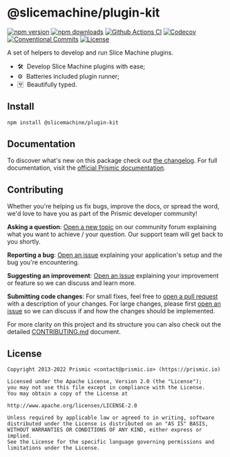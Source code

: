 # @slicemachine/plugin-kit

[![npm version][npm-version-src]][npm-version-href]
[![npm downloads][npm-downloads-src]][npm-downloads-href]
[![Github Actions CI][github-actions-ci-src]][github-actions-ci-href]
[![Codecov][codecov-src]][codecov-href]
[![Conventional Commits][conventional-commits-src]][conventional-commits-href]
[![License][license-src]][license-href]

<!-- TODO: Replacing link to Prismic with [Prismic][prismic] is useful here -->

A set of helpers to develop and run Slice Machine plugins.

<!--

TODO: Create a small list of package features:

- 🤔 &nbsp;A useful feature;
- 🥴 &nbsp;Another useful feature;
- 🙃 &nbsp;A final useful feature.

Non-breaking space: &nbsp; are here on purpose to fix emoji rendering on certain systems.

-->
- 🛠 &nbsp;Develop Slice Machine plugins with ease;
- ⚙ &nbsp;Batteries included plugin runner;
- 🈂 &nbsp;Beautifully typed.

## Install

```bash
npm install @slicemachine/plugin-kit
```

## Documentation

To discover what's new on this package check out [the changelog][changelog]. For full documentation, visit the [official Prismic documentation][prismic-docs].

## Contributing

Whether you're helping us fix bugs, improve the docs, or spread the word, we'd love to have you as part of the Prismic developer community!

**Asking a question**: [Open a new topic][forum-question] on our community forum explaining what you want to achieve / your question. Our support team will get back to you shortly.

**Reporting a bug**: [Open an issue][repo-bug-report] explaining your application's setup and the bug you're encountering.

**Suggesting an improvement**: [Open an issue][repo-feature-request] explaining your improvement or feature so we can discuss and learn more.

**Submitting code changes**: For small fixes, feel free to [open a pull request][repo-pull-requests] with a description of your changes. For large changes, please first [open an issue][repo-feature-request] so we can discuss if and how the changes should be implemented.

For more clarity on this project and its structure you can also check out the detailed [CONTRIBUTING.md][contributing] document.

## License

```
Copyright 2013-2022 Prismic <contact@prismic.io> (https://prismic.io)

Licensed under the Apache License, Version 2.0 (the "License");
you may not use this file except in compliance with the License.
You may obtain a copy of the License at

http://www.apache.org/licenses/LICENSE-2.0

Unless required by applicable law or agreed to in writing, software
distributed under the License is distributed on an "AS IS" BASIS,
WITHOUT WARRANTIES OR CONDITIONS OF ANY KIND, either express or implied.
See the License for the specific language governing permissions and
limitations under the License.
```

<!-- Links -->

[prismic]: https://prismic.io
[slicemachine]: https://www.slicemachine.dev/

<!-- TODO: Replace link with a more useful one if available -->

[prismic-docs]: https://prismic.io/docs
[changelog]: ./CHANGELOG.md
[contributing]: ./CONTRIBUTING.md

<!-- TODO: Replace link with a more useful one if available -->

[forum-question]: https://community.prismic.io
[repo-bug-report]: https://github.com/prismicio/slicemachine-plugin-kit/issues/new?assignees=&labels=bug&template=bug_report.md&title=
[repo-feature-request]: https://github.com/prismicio/slicemachine-plugin-kit/issues/new?assignees=&labels=enhancement&template=feature_request.md&title=
[repo-pull-requests]: https://github.com/prismicio/slicemachine-plugin-kit/pulls

<!-- Badges -->

[npm-version-src]: https://img.shields.io/npm/v/@slicemachine/plugin-kit/latest.svg
[npm-version-href]: https://npmjs.com/package/@slicemachine/plugin-kit
[npm-downloads-src]: https://img.shields.io/npm/dm/@slicemachine/plugin-kit.svg
[npm-downloads-href]: https://npmjs.com/package/@slicemachine/plugin-kit
[github-actions-ci-src]: https://github.com/prismicio/slicemachine-plugin-kit/workflows/ci/badge.svg
[github-actions-ci-href]: https://github.com/prismicio/slicemachine-plugin-kit/actions?query=workflow%3Aci
[codecov-src]: https://img.shields.io/codecov/c/github/prismicio/slicemachine-plugin-kit.svg
[codecov-href]: https://codecov.io/gh/prismicio/slicemachine-plugin-kit
[conventional-commits-src]: https://img.shields.io/badge/Conventional%20Commits-1.0.0-yellow.svg
[conventional-commits-href]: https://conventionalcommits.org
[license-src]: https://img.shields.io/npm/l/@slicemachine/plugin-kit.svg
[license-href]: https://npmjs.com/package/@slicemachine/plugin-kit
